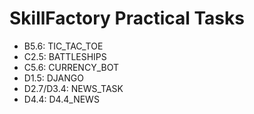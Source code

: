 # SkillFactory Practical Tasks
* B5.6: TIC_TAC_TOE
* C2.5: BATTLESHIPS
* C5.6: CURRENCY_BOT
* D1.5: DJANGO
* D2.7/D3.4: NEWS_TASK
* D4.4: D4.4_NEWS